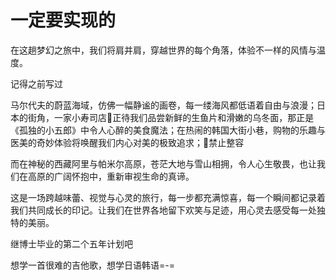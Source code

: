 # 一定要实现的


<!-- WARNING: THIS FILE WAS AUTOGENERATED! DO NOT EDIT! -->

在这趟梦幻之旅中，我们将肩并肩，穿越世界的每个角落，体验不一样的风情与温度。

记得之前写过

马尔代夫的蔚蓝海域，仿佛一幅静谧的画卷，每一缕海风都低语着自由与浪漫；日本的街角，一家小寿司店🍣正待我们品尝新鲜的生鱼片和滑嫩的乌冬面，那正是《孤独的小五郎》中令人心醉的美食魔法；在热闹的韩国大街小巷，购物的乐趣与医美的奇妙体验将唤醒我们内心对美的极致追求；🚫禁止整容

而在神秘的西藏阿里与帕米尔高原，苍茫大地与雪山相拥，令人心生敬畏，也让我们在高原的广阔怀抱中，重新审视生命的真谛。

这是一场跨越味蕾、视觉与心灵的旅行，每一步都充满惊喜，每一个瞬间都记录着我们共同成长的印记。让我们在世界各地留下欢笑与足迹，用心灵去感受每一处独特的美丽。

继博士毕业的第二个五年计划吧

想学一首很难的吉他歌，想学日语韩语=-=
